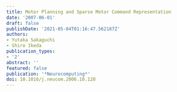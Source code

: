 ```yaml
---
title: Motor Planning and Sparse Motor Command Representation
date: '2007-06-01'
draft: false
publishDate: '2021-05-04T01:16:47.562187Z'
authors:
- Yutaka Sakaguchi
- Shiro Ikeda
publication_types:
- '2'
abstract: ''
featured: false
publication: '*Neurocomputing*'
doi: 10.1016/j.neucom.2006.10.120
---
```


